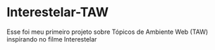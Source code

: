 # Interestelar-TAW
Esse foi meu primeiro projeto sobre Tópicos de Ambiente Web (TAW) inspirando no filme Interestelar
